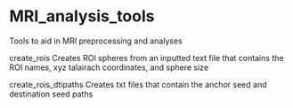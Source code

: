 # MRI_analysis_tools
Tools to aid in MRI preprocessing and analyses

create_rois
  Creates ROI spheres from an inputted text file that contains the ROI names, xyz talairach coordinates, and sphere size

create_rois_dtipaths
  Creates txt files that contain the anchor seed and destination seed paths
